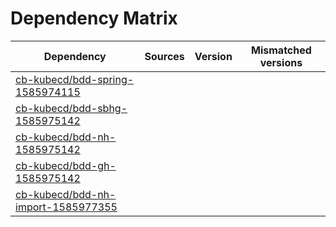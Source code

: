 # Dependency Matrix

Dependency | Sources | Version | Mismatched versions
---------- | ------- | ------- | -------------------
[cb-kubecd/bdd-spring-1585974115](https://github.com/cb-kubecd/bdd-spring-1585974115.git) |  | []() | 
[cb-kubecd/bdd-sbhg-1585975142](https://github.com/cb-kubecd/bdd-sbhg-1585975142.git) |  | []() | 
[cb-kubecd/bdd-nh-1585975142](https://github.com/cb-kubecd/bdd-nh-1585975142.git) |  | []() | 
[cb-kubecd/bdd-gh-1585975142](https://github.com/cb-kubecd/bdd-gh-1585975142.git) |  | []() | 
[cb-kubecd/bdd-nh-import-1585977355](https://github.com/cb-kubecd/bdd-nh-import-1585977355.git) |  | []() | 

